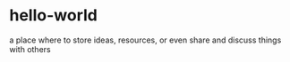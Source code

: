 # hello-world
a place where to store ideas, resources, or even share and discuss things with others
